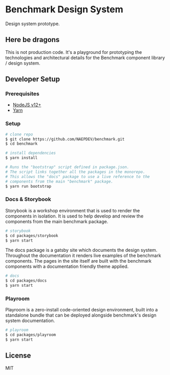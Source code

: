 # Benchmark Design System

Design system prototype.

## Here be dragons

This is not production code. It's a playground for prototyping the technologies and architectural details for the Benchmark component library / design system.


## Developer Setup

### Prerequisites

- [NodeJS v12+](https://nodejs.org/en/)
- [Yarn](https://classic.yarnpkg.com/en/)

### Setup

```bash
# clone repo
$ git clone https://github.com/NAEPDEV/benchmark.git
$ cd benchmark

# install dependencies
$ yarn install

# Runs the "bootstrap" script defined in package.json.
# The script links together all the packages in the monorepo. 
# This allows the "docs" package to use a live reference to the 
# components from the main "benchmark" package.
$ yarn run bootstrap
```

### Docs & Storybook

Storybook is a workshop environment that is used to render the components in isolation. It is used to help develop and review the components from the main benchmark package.

```bash
# storybook
$ cd packages/storybook
$ yarn start

```

The docs package is a gatsby site which documents the design system. Throughout the documentation it renders live examples of the benchmark components. The pages in the site itself are built with the benchmark components with a documentation friendly theme applied.

```bash
# docs
$ cd packages/docs
$ yarn start
```

### Playroom

Playroom is a zero-install code-oriented design environment, built into a standalone bundle that can be deployed alongside benchmark's design system documentation.

```bash
# playroom
$ cd packages/playroom
$ yarn start
```

## License

MIT